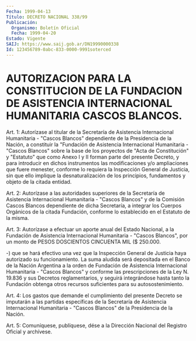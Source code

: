 ```yaml
---
Fecha: 1999-04-13
Título: DECRETO NACIONAL 338/99
Publicación:
  Organismo: Boletín Oficial
  Fecha: 1999-04-20
Estado: Vigente
SAIJ: https://www.saij.gob.ar/DN19990000338
Id: 123456789-0abc-833-0000-9991soterced
---
```

# AUTORIZACION PARA LA CONSTITUCION DE LA FUNDACION DE ASISTENCIA INTERNACIONAL HUMANITARIA CASCOS BLANCOS.

<a id="1"></a>
Art. 1: Autorízase al titular de la Secretaría  de  Asistencia Internacional  Humanitaria  -  "Cascos  Blancos" dependiente de  la Presidencia de la Nación, a constituir la  "Fundación de Asistencia Internacional Humanitaria - "Cascos Blancos"  sobre  la base de los proyectos de "Acta de Constitución" y "Estatuto" que como Anexo I y II forman parte del presente Decreto, y para introducir  en  dichos instrumentos    las   modificaciones  y/o  ampliaciones  que  fuere menester, conforme lo  requiera  la Inspección General de Justicia, sin  que  ello  implique la desnaturalización  de  los  principios, fundamentos y objeto de la citada entidad.

<a id="2"></a>
Art. 2: Autorízase  a  las autoridades superiores de la Secretaría de Asistencia Internacional  Humanitaria - "Cascos Blancos" y de la Comisión Cascos Blancos dependiente de dicha Secretaría, a integrar los  Cuerpos  Orgánicos  de  la  citada    Fundación,  conforme  lo establecido en el Estatuto de la misma.

<a id="3"></a>
Art. 3: Autorízase a efectuar un aporte anual del Estado Nacional, a  la Fundación de Asistencia Internacional Humanitaria  -  "Cascos Blancos", por un monto de PESOS DOSCIENTOS CINCUENTA MIL ($ 250.000.

-) que  se  hará  efectivo  una  vez  que  la Inspección General de Justicia haya autorizado su funcionamiento.  La  suma  aludida será depositada  en  el  Banco  de  la  Nación  Argentina a la orden  de Fundación  de  Asistencia  Internacional  Humanitaria    -  "Cascos Blancos"  y  conforme las prescripciones de la Ley N. 19.836 y sus Decretos reglamentarios,  y  seguirá  integrándose  hasta  tanto la Fundación obtenga otros recursos suficientes para su autosostenimiento.

<a id="4"></a>
Art.  4:  Los  gastos  que  demande  el cumplimiento del presente Decreto se imputarán a las partidas específicas de la Secretaría de Asistencia  Internacional  Humanitaria  - "Cascos  Blancos"  de  la Presidencia de la Nación.

<a id="5"></a>
Art. 5: Comuníquese, publíquese, dése a  la Dirección Nacional del Registro  Oficial  y archívese.